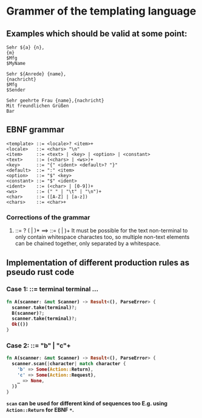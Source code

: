 # Grammer of the templating language

## Examples which should be valid at some point:

```
Sehr ${a} {n},
{m}
$Mfg
$MyName  
```
```
Sehr ${Anrede} {name},
{nachricht}
$Mfg
$Sender
```
```
Sehr geehrte Frau {name},{nachricht}
Mit freundlichen Grüßen
Bar
```

## EBNF grammar
```
<template> ::= <locale>? <item>+
<locale>   ::= <chars> "\n"
<item> 	   ::= <text> | <key> | <option> | <constant>
<text>     ::= (<chars> | <ws>)+
<key>      ::= "{" <ident> <default>? "}"
<default>  ::= ":" <item>
<option>   ::= "$" <key>
<constant> ::= "$" <ident>
<ident>    ::= (<char> | [0-9])+
<ws>       ::= (" " | "\t" | "\n")+
<char>     ::= ([A-Z] | [a-z])
<chars>    ::= <char>+
```

### Corrections of the grammar
1. <text> ::= <ws>? <chars> (<chars> | <ws>)* ==> <text> ::= (<chars> | <ws>)+
It must be possible for the text non-terminal to only contain whitespace charactes too, so
multiple non-text elements can be chained together, only separated by a whitespace.


## Implementation of different production rules as pseudo rust code

### Case 1: <A> ::= terminal <B> terminal ...
```rust
fn A(scanner: &mut Scanner) -> Result<(), ParseError> {
  scanner.take(terminal)?;
  B(scanner)?;
  scanner.take(terminal)?;
  Ok(())
}
```
### Case 2: <A> ::= "b" | "c"+
```rust
fn A(scanner: &mut Scanner) -> Result<(), ParseError> {
  scanner.scan(|character| match character {
    'b' => Some(Action::Return),
    'c' => Some(Action::Request),
    _ => None,
  })
}
```
`scan` can be used for different kind of sequences too E.g. using `Action::Return` for EBNF `*`.

